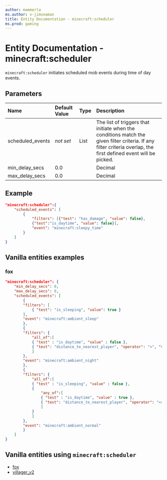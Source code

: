 ```yaml
---
author: mammerla
ms.author: v-jimseaman
title: Entity Documentation - minecraft:scheduler
ms.prod: gaming
---
```


# Entity Documentation - minecraft:scheduler

`minecraft:scheduler` initiates scheduled mob events during time of day events.

## Parameters

|Name |Default Value  |Type  |Description  |
|:----------|:----------|:----------|:----------|
| scheduled_events| *not set*| List| The list of triggers that initiate when the conditions match the given filter criteria. If any filter criteria overlap, the first defined event will be picked. |
|min_delay_secs|0.0||Decimal| The minimum amount in seconds the scheduler will be delayed.|
|max_delay_secs|0.0||Decimal| The maximum amount in seconds the scheduler will be delayed.|


## Example

```json
"minecraft:scheduler":{
    "scheduled_events": [
        {
            "filters": [{"test": "has_damage", "value": false},
            {"test":"is_daytime", "value": false}],
            "event": "minecraft:sleepy_time"
        }
    ]
}
```

## Vanilla entities examples

### fox

```json
"minecraft:scheduler": {
    "min_delay_secs": 0,
    "max_delay_secs": 0,
    "scheduled_events": [
        {
        "filters": [
            { "test": "is_sleeping", "value": true }
        ],
        "event": "minecraft:ambient_sleep"
        },
        {
        "filters": {
            "all_of":[
            { "test" : "is_daytime", "value" : false },
            { "test": "distance_to_nearest_player", "operator": ">", "value": 16 }
            ]
        },
        "event": "minecraft:ambient_night"
        },
        {
        "filters": {
            "all_of":[
            { "test" : "is_sleeping", "value" : false },
            {
                "any_of":[
                { "test" : "is_daytime", "value" : true },
                { "test": "distance_to_nearest_player", "operator": "<=", "value": 16 }
                ]
            }
            ]
        },
        "event": "minecraft:ambient_normal"
        }
    ]
}
```

## Vanilla entities using `minecraft:scheduler`

- [fox](../../../../Source/VanillaBehaviorPack_Snippets/entities/fox.md)
- [villager_v2](../../../../Source/VanillaBehaviorPack_Snippets/entities/villager_v2.md)